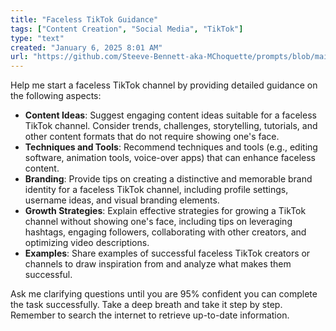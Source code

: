 ```yaml
---
title: "Faceless TikTok Guidance"
tags: ["Content Creation", "Social Media", "TikTok"]
type: "text"
created: "January 6, 2025 8:01 AM"
url: "https://github.com/Steeve-Bennett-aka-MChoquette/prompts/blob/main/faceless_tiktok_guidance.md"
---
```


Help me start a faceless TikTok channel by providing detailed guidance on the following aspects:

- **Content Ideas**: Suggest engaging content ideas suitable for a faceless TikTok channel. Consider trends, challenges, storytelling, tutorials, and other content formats that do not require showing one's face.
- **Techniques and Tools**: Recommend techniques and tools (e.g., editing software, animation tools, voice-over apps) that can enhance faceless content.
- **Branding**: Provide tips on creating a distinctive and memorable brand identity for a faceless TikTok channel, including profile settings, username ideas, and visual branding elements.
- **Growth Strategies**: Explain effective strategies for growing a TikTok channel without showing one's face, including tips on leveraging hashtags, engaging followers, collaborating with other creators, and optimizing video descriptions.
- **Examples**: Share examples of successful faceless TikTok creators or channels to draw inspiration from and analyze what makes them successful.

Ask me clarifying questions until you are 95% confident you can complete the task successfully. Take a deep breath and take it step by step. Remember to search the internet to retrieve up-to-date information.